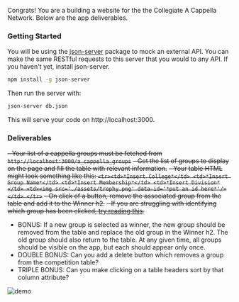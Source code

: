 Congrats! You are a building a website for the the Collegiate A Cappella Network. Below are the app deliverables.

### Getting Started

You will be using the [json-server](https://github.com/typicode/json-server) package to mock an external API. You can make the same RESTful requests to this server that you would to any API. If you haven't yet, install json-server.
```bash
npm install -g json-server
```

Then run the server with:
```bash
json-server db.json
```

This will serve your code on http://localhost:3000.

### Deliverables

~~- Your list of a cappella groups must be fetched from `http://localhost:3000/a_cappella_groups`~~
~~- Get the list of groups to display on the page and fill the table with relevant information.~~
~~- Your table HTML might look something like this: `<tr><td>*Insert College*</td> <td>*Insert Group Name*</td> <td>*Insert Membership*</td> <td>*Insert Division*</td> <td><img src='./assets/trophy.png' data-id='*put an id here*'/></td> </tr>`~~
~~- On click of a button, remove the associated group from the table and add it to the Winner h2.~~
~~- If you are struggling with identifying which group has been clicked, [try reading this](https://developer.mozilla.org/en-US/docs/Learn/HTML/Howto/Use_data_attributes).~~
- BONUS: If a new group is selected as winner, the new group should be removed from the table and replace the old group in the Winner h2. The old group should also return to the table. At any given time, all groups should be visible on the app, but each should appear only once.
- DOUBLE BONUS: Can you add a delete button which removes a group from the competition table?
- TRIPLE BONUS: Can you make clicking on a table headers sort by that column attribute?

![demo](assets/app.gif)

